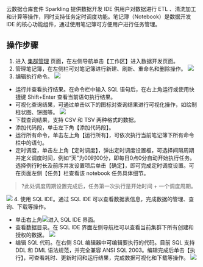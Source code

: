 云数据仓库套件 Sparkling 提供数据开发 IDE 供用户对数据进行 ETL 、清洗加工和计算等操作，同时支持任务定时调度功能。笔记簿（Notebook）是数据开发 IDE 的核心功能组件，通过使用笔记簿可方便用户进行任务管理。

## 操作步骤
1. 进入 [集群管理](https://sparkling.cloud.tencent.com) 页面，在左侧导航单击【工作区】进入数据开发页面。
2. 管理笔记簿，在左侧栏可对笔记簿进行新建、刷新、重命名和删除操作。
![](https://main.qcloudimg.com/raw/db0dde4964020230ac2513fbea6c5ec0.png)
3. 编辑执行命令。
![](https://main.qcloudimg.com/raw/c7bd2dd56fb8870a95ef532731c88b44.png)
 - 运行并查看执行结果。在命令栏中输入 SQL 语句后，在右上角运行或使用快捷键 Shift+Enter 查看当前语句执行结果。
 - 可视化查询结果，可通过单击以下的图标对查询结果进行可视化操作，如绘制柱状图、饼图等。
![](https://main.qcloudimg.com/raw/beccda50a4d06e69c0dc450ef9b2515e.png)
 - 下载查询结果，支持 CSV 和 TSV 两种格式的数据。
 - 添加代码段，单击左下角【添加代码段】。
 - 运行所有命令，单击左上角【运行所有】，可依次执行当前笔记簿下所有命令栏中的语句。
 - 定时调度，单击左上角【定时调度】，弹出定时调度设置框，可选择间隔周期并定义调度时间，例如“天”为00时00分，即每日0点0分自动开始执行任务。选择例行时长及前序并发设置项后单击【确定】，即可完成定时调度设置。可在页面左侧【任务】栏查看该 notebook 任务具体细节。
> ?此处调度周期设置完成后，任务第一次执行是开始时间 + 一个调度周期。
>
![](https://main.qcloudimg.com/raw/b289c3592e130c58fd6a2d76730a9929.png)
4. 使用 SQL IDE。通过 SQL IDE 可以查看数据表信息，完成数据的管理、查询、下载等操作。
 - 单击右上角<img src="https://main.qcloudimg.com/raw/712bdbcd5c1001d683646a11b0c9557d.png"  style="margin:0;">进入 SQL IDE 界面。
 - 查看数据目录。在 SQL IDE 界面左侧导航栏可以查看当前集群下所有创建和授权的数据。
![](https://main.qcloudimg.com/raw/88b61430f99dcc8023325b82f6819470.png)
 - 编辑 SQL 代码。在右侧 SQL 编辑器中可编辑要执行的代码。目前 SQL 支持 DDL 和 DML 语法规范，并完全兼容 ANSI SQL 2003。编辑完成后单击【执行】，可查看耗时、更新时间和运行结果，完成数据可视化和下载等操作。
![](https://main.qcloudimg.com/raw/77cc986281b6720e2c69bfcca6098bb7.png)
 
